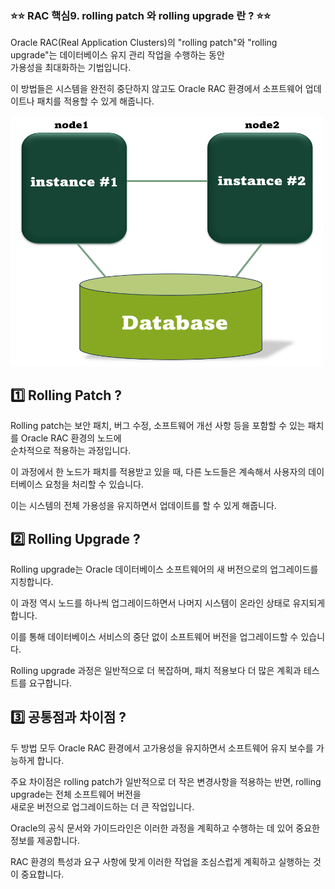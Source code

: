 
### ⭐⭐ RAC 핵심9. rolling patch 와 rolling  upgrade 란 ? ⭐⭐

Oracle RAC(Real Application Clusters)의 "rolling patch"와 "rolling upgrade"는 데이터베이스 유지 관리 작업을 수행하는 동안   
가용성을 최대화하는 기법입니다. 

이 방법들은 시스템을 완전히 중단하지 않고도 Oracle RAC 환경에서 소프트웨어 업데이트나 패치를 적용할 수 있게 해줍니다.

<img src="https://github.com/oracleyu01/rac_class/blob/main/rac%EA%B7%B8%EB%A6%BC.png" width="500" height="400">

## 1️⃣ Rolling Patch ?

Rolling patch는 보안 패치, 버그 수정, 소프트웨어 개선 사항 등을 포함할 수 있는 패치를 Oracle RAC 환경의 노드에   
순차적으로 적용하는 과정입니다. 

이 과정에서 한 노드가 패치를 적용받고 있을 때, 다른 노드들은 계속해서 사용자의 데이터베이스 요청을 처리할 수 있습니다. 

이는 시스템의 전체 가용성을 유지하면서 업데이트를 할 수 있게 해줍니다.


## 2️⃣ Rolling Upgrade ?

Rolling upgrade는 Oracle 데이터베이스 소프트웨어의 새 버전으로의 업그레이드를 지칭합니다. 

이 과정 역시 노드를 하나씩 업그레이드하면서 나머지 시스템이 온라인 상태로 유지되게 합니다. 

이를 통해 데이터베이스 서비스의 중단 없이 소프트웨어 버전을 업그레이드할 수 있습니다. 

Rolling upgrade 과정은 일반적으로 더 복잡하며, 패치 적용보다 더 많은 계획과 테스트를 요구합니다.

## 3️⃣ 공통점과 차이점 ?

두 방법 모두 Oracle RAC 환경에서 고가용성을 유지하면서 소프트웨어 유지 보수를 가능하게 합니다. 

주요 차이점은 rolling patch가 일반적으로 더 작은 변경사항을 적용하는 반면, rolling upgrade는 전체 소프트웨어 버전을   
새로운 버전으로 업그레이드하는 더 큰 작업입니다.

Oracle의 공식 문서와 가이드라인은 이러한 과정을 계획하고 수행하는 데 있어 중요한 정보를 제공합니다.

RAC 환경의 특성과 요구 사항에 맞게 이러한 작업을 조심스럽게 계획하고 실행하는 것이 중요합니다.
